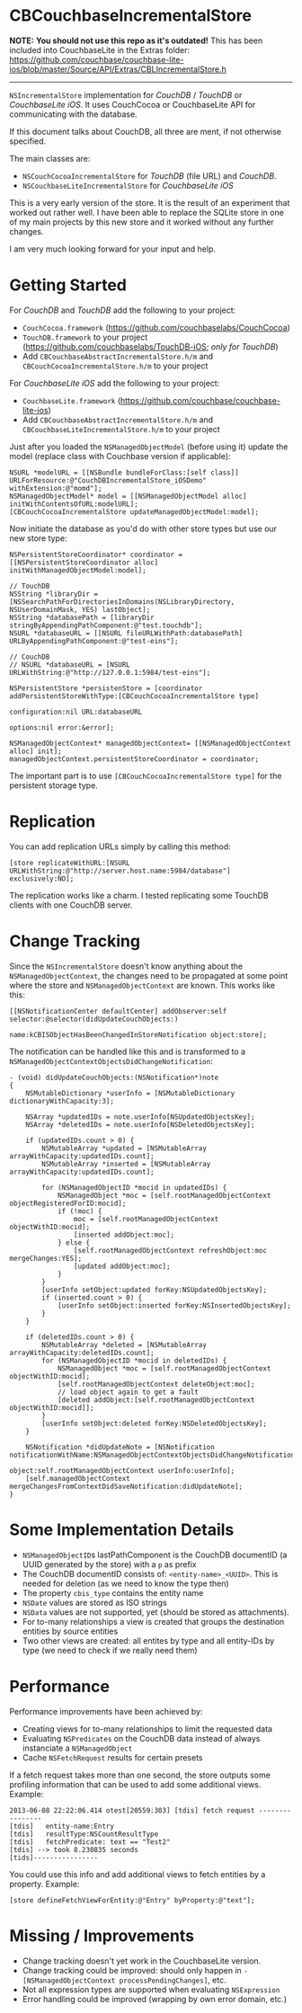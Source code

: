 # CBCouchbaseIncrementalStore #

**NOTE:** __You should not use this repo as it's outdated!__ This has been included into CouchbaseLite in the Extras folder: https://github.com/couchbase/couchbase-lite-ios/blob/master/Source/API/Extras/CBLIncrementalStore.h 

----

``NSIncrementalStore`` implementation for _CouchDB_ / _TouchDB_ or _CouchbaseLite iOS_. It uses CouchCocoa or CouchbaseLite API for communicating with the database.

If this document talks about CouchDB, all three are ment, if not otherwise specified.

The main classes are:

  - ``NSCouchCocoaIncrementalStore`` for _TouchDB_ (file URL) and _CouchDB_.
  - ``NSCouchbaseLiteIncrementalStore`` for _CouchbaseLite iOS_

This is a very early version of the store. It is the result of an experiment that worked out rather well. I have been able to replace the SQLite store in one of my main projects by this new store and it worked without any further changes.

I am very much looking forward for your input and help.


# Getting Started #

For _CouchDB_ and _TouchDB_ add the following to your project:

  - ``CouchCocoa.framework`` (https://github.com/couchbaselabs/CouchCocoa)
  - ``TouchDB.framework`` to your project (https://github.com/couchbaselabs/TouchDB-iOS; *only for TouchDB*)
  - Add ``CBCouchbaseAbstractIncrementalStore.h/m`` and ``CBCouchCocoaIncrementalStore.h/m`` to your project
  
For _CouchbaseLite iOS_ add the following to your project:

  - ``CouchbaseLite.framework`` (https://github.com/couchbase/couchbase-lite-ios)
  - Add ``CBCouchbaseAbstractIncrementalStore.h/m`` and ``CBCouchbaseLiteIncrementalStore.h/m`` to your project

Just after you loaded the ``NSManagedObjectModel`` (before using it) update the model (replace class with Couchbase version if applicable):

```
NSURL *modelURL = [[NSBundle bundleForClass:[self class]] URLForResource:@"CouchDBIncrementalStore_iOSDemo" withExtension:@"momd"];
NSManagedObjectModel* model = [[NSManagedObjectModel alloc] initWithContentsOfURL:modelURL];
[CBCouchCocoaIncrementalStore updateManagedObjectModel:model];
```

Now initiate the database as you'd do with other store types but use our new store type:

```
NSPersistentStoreCoordinator* coordinator = [[NSPersistentStoreCoordinator alloc] initWithManagedObjectModel:model];

// TouchDB
NSString *libraryDir = [NSSearchPathForDirectoriesInDomains(NSLibraryDirectory, NSUserDomainMask, YES) lastObject];
NSString *databasePath = [libraryDir stringByAppendingPathComponent:@"test.touchdb"];
NSURL *databaseURL = [[NSURL fileURLWithPath:databasePath] URLByAppendingPathComponent:@"test-eins"];

// CouchDB
// NSURL *databaseURL = [NSURL URLWithString:@"http://127.0.0.1:5984/test-eins"];

NSPersistentStore *persistenStore = [coordinator addPersistentStoreWithType:[CBCouchCocoaIncrementalStore type]
                                                              configuration:nil URL:databaseURL
                                                                    options:nil error:&error];

NSManagedObjectContext* managedObjectContext= [[NSManagedObjectContext alloc] init];
managedObjectContext.persistentStoreCoordinator = coordinator;
```

The important part is to use ``[CBCouchCocoaIncrementalStore type]`` for the persistent storage type.


# Replication #

You can add replication URLs simply by calling this method:

```
[store replicateWithURL:[NSURL URLWithString:@"http://server.host.name:5984/database"] exclusively:NO];
```

The replication works like a charm. I tested replicating some TouchDB clients with one CouchDB server.


# Change Tracking #

Since the ``NSIncrementalStore`` doesn't know anything about the ``NSManagedObjectContext``, the changes need to be propagated at some point where the store and ``NSManagedObjectContext`` are known. This works like this:

```
[[NSNotificationCenter defaultCenter] addObserver:self selector:@selector(didUpdateCouchObjects:)
                                                 name:kCBISObjectHasBeenChangedInStoreNotification object:store];
```

The notification can be handled like this and is transformed to a ``NSManagedObjectContextObjectsDidChangeNotification``:

```
- (void) didUpdateCouchObjects:(NSNotification*)note
{
    NSMutableDictionary *userInfo = [NSMutableDictionary dictionaryWithCapacity:3];
    
    NSArray *updatedIDs = note.userInfo[NSUpdatedObjectsKey];
    NSArray *deletedIDs = note.userInfo[NSDeletedObjectsKey];
    
    if (updatedIDs.count > 0) {
        NSMutableArray *updated = [NSMutableArray arrayWithCapacity:updatedIDs.count];
        NSMutableArray *inserted = [NSMutableArray arrayWithCapacity:updatedIDs.count];
        
        for (NSManagedObjectID *mocid in updatedIDs) {
            NSManagedObject *moc = [self.rootManagedObjectContext objectRegisteredForID:mocid];
            if (!moc) {
                moc = [self.rootManagedObjectContext objectWithID:mocid];
                [inserted addObject:moc];
            } else {
                [self.rootManagedObjectContext refreshObject:moc mergeChanges:YES];
                [updated addObject:moc];
            }
        }
        [userInfo setObject:updated forKey:NSUpdatedObjectsKey];
        if (inserted.count > 0) {
            [userInfo setObject:inserted forKey:NSInsertedObjectsKey];
        }
    }
    
    if (deletedIDs.count > 0) {
        NSMutableArray *deleted = [NSMutableArray arrayWithCapacity:deletedIDs.count];
        for (NSManagedObjectID *mocid in deletedIDs) {
            NSManagedObject *moc = [self.rootManagedObjectContext objectWithID:mocid];
            [self.rootManagedObjectContext deleteObject:moc];
            // load object again to get a fault
            [deleted addObject:[self.rootManagedObjectContext objectWithID:mocid]];
        }
        [userInfo setObject:deleted forKey:NSDeletedObjectsKey];
    }

    NSNotification *didUpdateNote = [NSNotification notificationWithName:NSManagedObjectContextObjectsDidChangeNotification
                                                                  object:self.rootManagedObjectContext userInfo:userInfo];
    [self.managedObjectContext mergeChangesFromContextDidSaveNotification:didUpdateNote];
}
```



# Some Implementation Details #

  - ``NSManagedObjectID``s lastPathComponent is the CouchDB documentID (a UUID generated by the store) with a ``p`` as prefix
  - The CouchDB documentID consists of: ``<entity-name>_<UUID>``. This is needed for deletion (as we need to know the type then)
  - The property ``cbis_type`` contains the entity name
  - ``NSDate`` values are stored as ISO strings
  - ``NSData`` values are not supported, yet (should be stored as attachments).
  - For to-many relationships a view is created that groups the destination entities by source entities
  - Two other views are created: all entites by type and all entity-IDs by type (we need to check if we really need them)


# Performance #

Performance improvements have been achieved by:

  - Creating views for to-many relationships to limit the requested data
  - Evaluating ``NSPredicates`` on the CouchDB data instead of always instanciate a ``NSManagedObject``
  - Cache ``NSFetchRequest`` results for certain presets
  
If a fetch request takes more than one second, the store outputs some profiling information that can be used to add some additional views. Example:

```
2013-06-08 22:22:06.414 otest[20559:303] [tdis] fetch request ---------------- 
[tdis]   entity-name:Entry
[tdis]   resultType:NSCountResultType
[tdis]   fetchPredicate: text == "Test2"
[tdis] --> took 8.230835 seconds
[tids]---------------- 
```

You could use this info and add additional views to fetch entities by a property. Example:

```
[store defineFetchViewForEntity:@"Entry" byProperty:@"text"];
```


# Missing / Improvements #

  - Change tracking doesn't yet work in the CouchbaseLite version.
  - Change tracking could be improved: should only happen in ``-[NSManagedObjectContext processPendingChanges]``, etc.
  - Not all expression types are supported when evaluating ``NSExpression``
  - Error handling could be improved (wrapping by own error domain, etc.)

